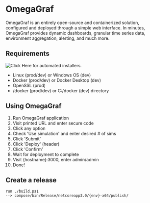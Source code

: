 # OmegaGraf

OmegaGraf is an entirely open-source and containerized solution, configured and deployed through a simple web interface. In minutes, OmegaGraf provides dynamic dashboards, granular time series data, environment aggregation, alerting, and much more.

## Requirements

![Click Here](https://github.com/OmegaGraf/install) for automated installers.

- Linux (prod/dev) or Windows OS (dev)
- Docker (prod/dev) or Docker Desktop (dev)
- OpenSSL (prod)
- /docker (prod/dev) or C:/docker (dev) directory

## Using OmegaGraf

1. Run OmegaGraf application
2. Visit printed URL and enter secure code
3. Click any option
4. Check 'Use simulation' and enter desired # of sims
5. Click 'Submit'
6. Click 'Deploy' (header)
7. Click 'Confirm'
8. Wait for deployment to complete
9. Visit {hostname}:3000, enter admin/admin
10. Done!

## Create a release

```
run ./build.ps1
--> compose/bin/Release/netcoreapp3.0/{env}-x64/publish/
```